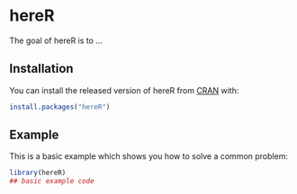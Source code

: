 
# hereR

<!-- badges: start -->
<!-- badges: end -->

The goal of hereR is to ...

## Installation

You can install the released version of hereR from [CRAN](https://CRAN.R-project.org) with:

``` r
install.packages("hereR")
```

## Example

This is a basic example which shows you how to solve a common problem:

``` r
library(hereR)
## basic example code
```

